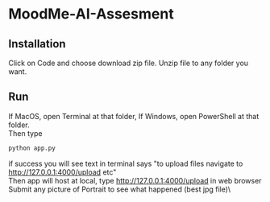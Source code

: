 # MoodMe-AI-Assesment
## Installation
Click on Code and choose download zip file. Unzip file to any folder you want.

## Run
If MacOS, open Terminal at that folder, If Windows, open PowerShell at that folder.\
Then type
```bash
python app.py
```
if success you will see text in terminal says "to upload files navigate to http://127.0.0.1:4000/upload etc"\
Then app will host at local, type http://127.0.0.1:4000/upload in web browser\
Submit any picture of Portrait to see what happened (best jpg file)\
